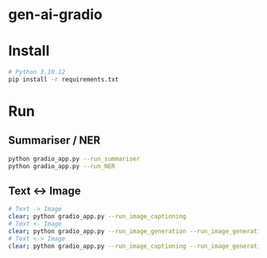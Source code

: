 # gen-ai-gradio

# Install
```bash
# Python 3.10.12
pip install -r requirements.txt
```

# Run
## Summariser / NER
```bash
python gradio_app.py --run_summariser
python gradio_app.py --run_NER
```
## Text <-> Image
```bash
# Text -> Image
clear; python gradio_app.py --run_image_captioning
# Text <- Image
clear; python gradio_app.py --run_image_generation --run_image_generation_cuda
# Text <-> Image
clear; python gradio_app.py --run_image_captioning --run_image_generation --run_image_generation_cuda
```
